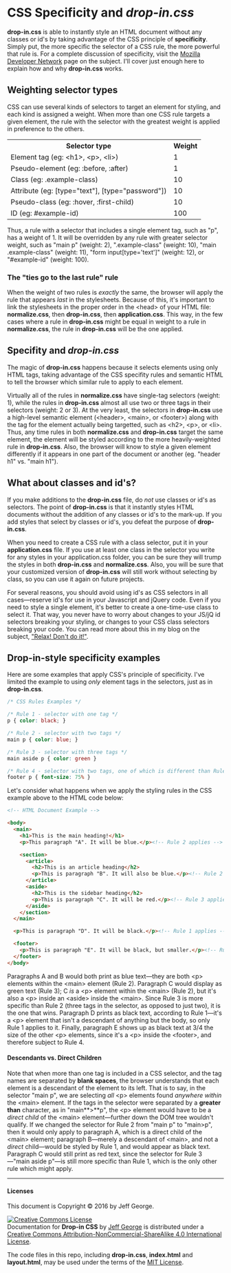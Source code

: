 # CSS Specificity and _drop-in.css_

**drop-in.css** is able to instantly style an HTML document without any classes or id's by taking advantage of the CSS principle of **specificity**. Simply put, the more specific the selector of a CSS rule, the more powerful that rule is. For a complete discussion of specificity, visit the [Mozilla Developer Network](https://developer.mozilla.org/en-US/docs/Web/CSS/Specificity) page on the subject. I'll cover just enough here to explain how and why **drop-in.css** works.

## Weighting selector types
CSS can use several kinds of selectors to target an element for styling, and each kind is assigned a weight. When more than one CSS rule targets a given element, the rule with the selector with the greatest weight is applied in preference to the others.

<table>
  <tr>
    <th>Selector type</th>
    <th>Weight</th>
  </tr>
  <tr>
    <td>Element tag (eg: &lt;h1&gt;, &lt;p&gt;, &lt;li&gt;)</td>
    <td>1</td>
  </tr>
  <tr>
    <td>Pseudo-element (eg: :before, :after)</td>
    <td>1</td>
  </tr>
  <tr>
    <td>Class (eg: .example-class)</td>
    <td>10</td>
  </tr>
  <tr>
    <td>Attribute (eg: [type="text"], [type="password"])</td>
    <td>10</td>
  </tr>
  <tr>
    <td>Pseudo-class (eg: :hover, :first-child)</td>
    <td>10</td>
  </tr>
  <tr>
    <td>ID (eg: #example-id)</td>
    <td>100</td>
  </tr>
</table>

Thus, a rule with a selector that includes a single element tag, such as "p", has a weight of 1. It will be overridden by any rule with greater selector weight, such as "main p" (weight: 2), ".example-class" (weight: 10), "main .example-class" (weight: 11), "form input\[type='text']" (weight: 12), or "#example-id" (weight: 100).

### The "ties go to the last rule" rule
When the weight of two rules is _exactly_ the same, the browser will apply the rule that appears _last_ in the stylesheets. Because of this, it's important to link the stylesheets in the proper order in the \<head> of your HTML file: **normalize.css**, then **drop-in.css**, then **application.css**. This way, in the few cases where a rule in **drop-in.css** might be equal in weight to a rule in **normalize.css**, the rule in **drop-in.css** will be the one applied.

## Specifity and _drop-in.css_
The magic of **drop-in.css** happens because it selects elements using only HTML tags, taking advantage of the CSS specifity rules and semantic HTML to tell the browser which similar rule to apply to each element.

Virtually all of the rules in **normalize.css** have single-tag selectors (weight: 1), while the rules in **drop-in.css** almost all use two or three tags in their selectors (weight: 2 or 3). At the very least, the selectors in **drop-in.css** use a high-level semantic element (\<header>, \<main>, or \<footer>) along with the tag for the element actually being targetted, such as \<h2>, \<p>, or \<li>. Thus, any time rules in both **normalize.css** and **drop-in.css** target the same element, the element will be styled according to the more heavily-weighted rule in **drop-in.css**. Also, the browser will know to style a given element differently if it appears in one part of the document or another (eg. "header h1" vs. "main h1").

## What about classes and id's?
If you make additions to the **drop-in.css** file, do _not_ use classes or id's as selectors. The point of **drop-in.css** is that it instantly styles HTML documents without the addition of any classes or id's to the mark-up. If you add styles that select by classes or id's, you defeat the purpose of **drop-in.css**.

When you need to create a CSS rule with a class selector, put it in your **application.css** file. If you use at least one class in the selector you write for any styles in your application.css folder, you can be sure they will trump the styles in both **drop-in.css** and **normalize.css**. Also, you will be sure that your customized version of **drop-in.css** will still work without selecting by class, so you can use it again on future projects.

For several reasons, you should avoid using id's as CSS selectors in all cases&mdash;reserve id's for use in your Javascript and jQuery code. Even if you need to style a single element, it's better to create a one-time-use class to select it. That way, you never have to worry about changes to your JS/jQ id selectors breaking your styling, or changes to your CSS class selectors breaking your code. You can read more about this in my blog on the subject, ["Relax! Don't do it!"](http://webdevjeff.us/blog/css-concepts.html).

## Drop-in-style specificity examples

Here are some examples that apply CSS's principle of specificity. I've limited the example to using _only_ element tags in the selectors, just as in **drop-in.css**.

```css
/* CSS Rules Examples */

/* Rule 1 - selector with one tag */
p { color: black; }

/* Rule 2 - selector with two tags */
main p { color: blue; }

/* Rule 3 - selector with three tags */
main aside p { color: green }

/* Rule 4 - selector with two tags, one of which is different than Rule 2 */
footer p { font-size: 75% }
```

Let's consider what happens when we apply the styling rules in the CSS example above to the HTML code below:

```html
<!-- HTML Document Example -->

<body>
  <main>
    <h1>This is the main heading!</h1>
    <p>This paragraph "A". It will be blue.</p><!-- Rule 2 applies -->

    <section>
      <article>
        <h2>This is an article heading</h2>
        <p>This is paragraph "B". It will also be blue.</p><!-- Rule 2 applies -->
      </article>
      <aside>
        <h2>This is the sidebar heading</h2>
        <p>This is paragraph "C". It will be red.</p><!-- Rule 3 applies -->
      </aside>
    </section>
  </main>

  <p>This is paragraph "D". It will be black.</p><!-- Rule 1 applies -->

  <footer>
    <p>This is paragraph "E". It will be black, but smaller.</p><!-- Rule 4 applies -->
  </footer>
</body>
```

Paragraphs A and B would both print as blue text&mdash;they are both \<p> elements within the \<main> element (Rule 2). Paragraph C would display as green text (Rule 3); C _is_ a \<p> element within the \<main> (Rule 2), but it's also a \<p> inside an \<aside> inside the \<main>. Since Rule 3 is more specific than Rule 2 (three tags in the selector, as opposed to just two), it is the one that wins. Paragraph D prints as black text, according to Rule 1&mdash;it's a \<p> element that isn't a descendant of anything but the body, so only Rule 1 applies to it. Finally, paragraph E shows up as black text at 3/4 the size of the other \<p> elements, since it's a \<p> inside the \<footer>, and therefore subject to Rule 4.

#### Descendants vs. Direct Children
Note that when more than one tag is included in a CSS selector, and the tag names are separated by **blank spaces**, the browser understands that each element is a descendant of the element to its left. That is to say, in the selector "main p", we are selecting _all_ \<p> elements found _anywhere within_ the \<main> element. If the tags in the selector were separated by a **greater than** character, as in "main**&gt;**p", the \<p> element would have to be a _direct child_ of the \<main> element&mdash;further down the DOM tree wouldn't qualify. If we changed the selector for Rule 2 from "main p" to "main&gt;p", then it would only apply to paragraph A, which is a direct child of the \<main> element; paragraph B&mdash;merely a descendant of \<main>, and not a _direct_ child&mdash;would be styled by Rule 1, and would appear as black text. Paragraph C would still print as red text, since the selector for Rule 3&mdash;"main aside p"&mdash;is still more specific than Rule 1, which is the only other rule which might apply.

<hr>

#### Licenses

This document is Copyright &copy; 2016 by Jeff George.

<a rel="license" href="http://creativecommons.org/licenses/by-nc-sa/4.0/"><img alt="Creative Commons License" style="border-width:0" src="https://i.creativecommons.org/l/by-nc-sa/4.0/88x31.png" /></a><br /><span xmlns:dct="http://purl.org/dc/terms/" href="http://purl.org/dc/dcmitype/Text" property="dct:title" rel="dct:type">Documentation for <b>Drop-in CSS</b></span> by <a xmlns:cc="http://creativecommons.org/ns#" href="webdevjeffus.github.io/drop-in-css" property="cc:attributionName" rel="cc:attributionURL">Jeff George</a> is distributed under a <a rel="license" href="http://creativecommons.org/licenses/by-nc-sa/4.0/">Creative Commons Attribution-NonCommercial-ShareAlike 4.0 International License</a>.

The code files in this repo, including **drop-in.css**, **index.html** and **layout.html**, may be used under the terms of the [MIT License](https://opensource.org/licenses/MIT).

